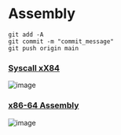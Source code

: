 # Assembly 

```git
git add -A
git commit -m "commit_message"
git push origin main
```
### [Syscall xX84](https://x86.syscall.sh)
![image](https://github.com/user-attachments/assets/8e92aa1e-f09b-45a8-a742-378398cd2525)

### [x86-64 Assembly](https://docs.google.com/document/d/1hwABu-SL6u2cdhVkjOCUU6T0UyALujep1NfwYfQzWSo/edit)
![image](https://github.com/user-attachments/assets/e52ed9fc-a18b-47ae-8fa1-7df166390738)
